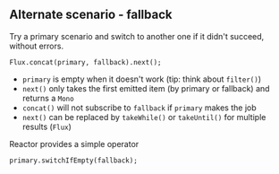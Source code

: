 ## Alternate scenario - fallback

Try a primary scenario and switch to another one if it didn't succeed, without errors.

```
Flux.concat(primary, fallback).next();
```

* ```primary``` is empty when it doesn't work (tip: think about ```filter()```)
* ```next()``` only takes the first emitted item (by primary or fallback) and returns a ```Mono```
* ```concat()``` will not subscribe to ```fallback``` if ```primary``` makes the job 
* ```next()``` can be replaced by ```takeWhile()``` or ```takeUntil()``` for multiple results (```Flux```)

Reactor provides a simple operator

```
primary.switchIfEmpty(fallback);
```
